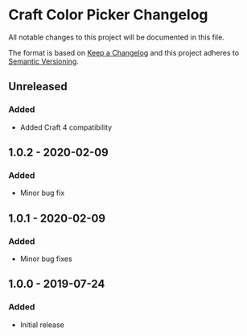 # Craft Color Picker Changelog

All notable changes to this project will be documented in this file.

The format is based on [Keep a Changelog](http://keepachangelog.com/) and this project adheres to [Semantic Versioning](http://semver.org/).

## Unreleased
### Added
- Added Craft 4 compatibility

## 1.0.2 - 2020-02-09
### Added
- Minor bug fix

## 1.0.1 - 2020-02-09
### Added
- Minor bug fixes

## 1.0.0 - 2019-07-24
### Added
- Initial release
